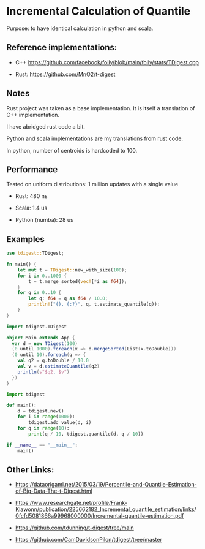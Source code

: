 # Incremental Calculation of Quantile

Purpose: to have identical calculation in python and scala.

## Reference implementations: 

+ C++ <https://github.com/facebook/folly/blob/main/folly/stats/TDigest.cpp>

+ Rust: <https://github.com/MnO2/t-digest>


## Notes

Rust project was taken as a base implementation. It is itself a translation of C++ implementation.

I have abridged rust code a bit.

Python and scala implementations are my translations from rust code.

In python, number of centroids is hardcoded to 100.


## Performance

Tested on uniform distributions: 1 million updates with a single value

+ Rust: 480 ns 

+ Scala: 1.4 us

+ Python (numba): 28 us


## Examples

```rust
use tdigest::TDigest;

fn main() {
    let mut t = TDigest::new_with_size(100);
    for i in 0..1000 {
        t = t.merge_sorted(vec![*i as f64]);
    }
    for q in 0..10 {
        let q: f64 = q as f64 / 10.0;
        println!("{}, {:?}", q, t.estimate_quantile(q));
    }
}
```

```scala
import tdigest.TDigest

object Main extends App {
  var d = new TDigest(100)
  (0 until 1000).foreach(x => d.mergeSorted(List(x.toDouble)))
  (0 until 10).foreach(q => {
    val q2 = q.toDouble / 10.0
    val v = d.estimateQuantile(q2)
    println(s"$q2, $v")
  })
}
```


```python
import tdigest

def main():
    d = tdigest.new()
    for i in range(1000):
        tdigest.add_value(d, i)
    for q in range(10):
        print(q / 10, tdigest.quantile(d, q / 10))

if __name__ == "__main__":
    main()
```


## Other Links:

+ <https://dataorigami.net/2015/03/19/Percentile-and-Quantile-Estimation-of-Big-Data-The-t-Digest.html>

+ <https://www.researchgate.net/profile/Frank-Klawonn/publication/225662182_Incremental_quantile_estimation/links/0fcfd5081866a99968000000/Incremental-quantile-estimation.pdf>

+ <https://github.com/tdunning/t-digest/tree/main>

+ <https://github.com/CamDavidsonPilon/tdigest/tree/master>
